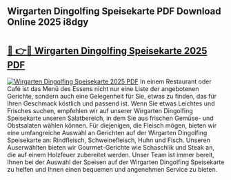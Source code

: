 ## Wirgarten Dingolfing Speisekarte PDF Download Online 2025 i8dgy

# <h2><a href="http://gcd14ye.nevu.top/?p=Wirgarten+Dingolfing+Speisekarte">🔗 👉🔴 Wirgarten Dingolfing Speisekarte 2025 PDF</a></h2>

[![Wirgarten Dingolfing Speisekarte 2025 PDF](https://i.imgur.com/dBaPXMq.png)](http://gcd14ye.nevu.top/?p=Wirgarten+Dingolfing+Speisekarte)
In einem Restaurant oder Café ist das Menü des Essens nicht nur eine Liste der angebotenen Gerichte, sondern auch eine Gelegenheit für Sie, etwas zu finden, das für Ihren Geschmack köstlich und passend ist. Wenn Sie etwas Leichtes und Frisches suchen, empfehlen wir auf unserer Wirgarten Dingolfing Speisekarte unseren Salatbereich, in dem Sie aus frischen Gemüse- und Obstsalaten wählen können. Für diejenigen, die Fleisch mögen, bieten wir eine umfangreiche Auswahl an Gerichten auf der Wirgarten Dingolfing Speisekarte an: Rindfleisch, Schweinefleisch, Huhn und Fisch. Unseren Auserwählten bieten wir Gourmet-Gerichte wie Schaschlik und Steak an, die auf einem Holzfeuer zubereitet werden. Unser Team ist immer bereit, Ihnen bei der Auswahl der Speisen auf der Wirgarten Dingolfing Speisekarte zu helfen und Ihnen einen bequemen und angenehmen Service zu bieten.
